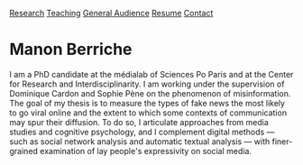 [Research](manonberriche.github.io/research/research.md)   [Teaching]()   [General Audience]()   [Resume]()   [Contact]()

# Manon Berriche

I am a PhD candidate at the médialab of Sciences Po Paris and at the Center for Research and Interdisciplinarity. I am working under the supervision of Dominique Cardon and Sophie Pène on the phenomenon of misinformation. The goal of my thesis is to measure the types of fake news the most likely to go viral online and the extent to which some contexts of communication may spur their diffusion. To do so, I articulate approaches from media studies and cognitive psychology, and I complement digital methods — such as social network analysis and automatic textual analysis — with finer-grained examination of lay people's expressivity on social media.

